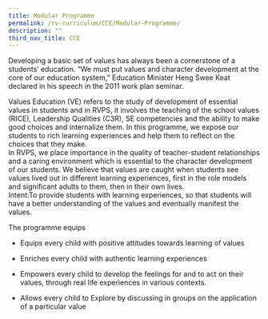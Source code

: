 ```yaml
---
title: Modular Programme
permalink: /rv-curriculum/CCE/Modular-Programme/
description: ""
third_nav_title: CCE
---
```

Developing a basic set of values has always been a cornerstone of a students’ education. “We must put values and character development at the core of our education system,” Education Minister Heng Swee Keat declared in his speech in the 2011 work plan seminar.

  

Values Education (VE) refers to the study of development of essential values in students and in RVPS, it involves the teaching of the school values (RICE), Leadership Qualities (C3R), SE competencies and the ability to make good choices and internalize them. In this programme, we expose our students to rich learning experiences and help them to reflect on the choices that they make.  
In RVPS, we place importance in the quality of teacher-student relationships and a caring environment which is essential to the character development of our students. We believe that values are caught when students see values lived out in different learning experiences, first in the role models and significant adults to them, then in their own lives.  
Intent:To provide students with learning experiences, so that students will have a better understanding of the values and eventually manifest the values.

  

The programme equips

- Equips every child with positive attitudes towards learning of values  

- Enriches every child with authentic learning experiences

- Empowers every child to develop the feelings for and to act on their values, through real life experiences in various contexts.

- Allows every child to Explore by discussing in groups on the application of a particular value